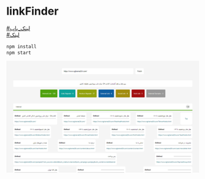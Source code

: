 # linkFinder

[#لینک_یاب](https://github.com/dalirnet/link-finder) \
[#لینک](https://github.com/dalirnet/link-finder)

```console
npm install
npm start
```

![screenshot](https://github.com/dalirnet/link-finder/raw/master/screenshot.png)
